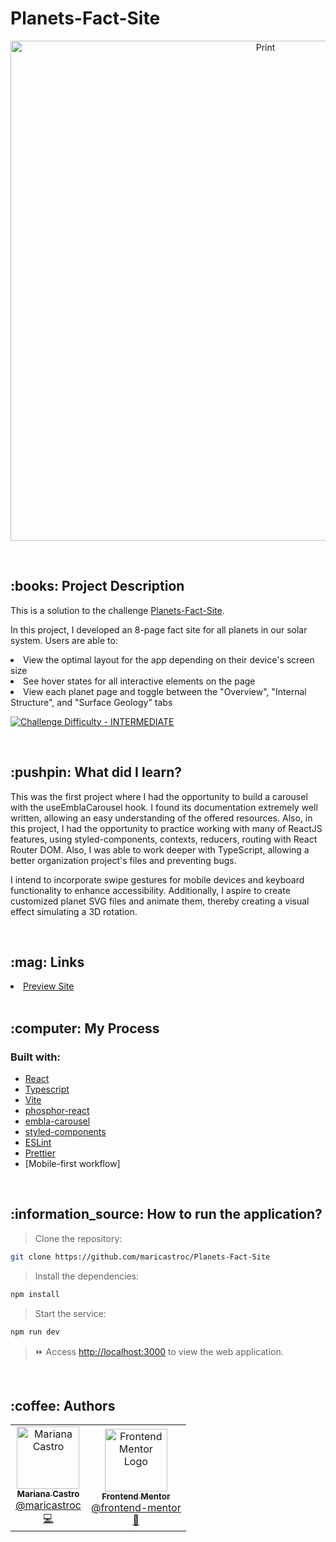 # Planets-Fact-Site
<p align="center">
    <img alt="Print" src="/assets/print.png" width="800px" />
</p>

<br/>
<h2>:books: Project Description</h2>
<p>This is a solution to the challenge <a href="https://www.frontendmentor.io/challenges/planets-fact-site-gazqN8w_f" target="_blank">Planets-Fact-Site</a>.

<p>In this project, I developed an 8-page fact site for all planets in our solar system. Users are able to:</p>

<li>View the optimal layout for the app depending on their device's screen size</li>
<li>See hover states for all interactive elements on the page</li>
<li>View each planet page and toggle between the "Overview", "Internal Structure", and "Surface Geology" tabs</li>

<p dir="auto"><a href="https://www.frontendmentor.io/challenges?difficulties=4" rel="nofollow"><img src="https://camo.githubusercontent.com/2f6759402e9f7625555fa5f32350ff20062bf34c3a829d2398075c44fe98be85/68747470733a2f2f696d672e736869656c64732e696f2f62616467652f446966666963756c74792d494e5445524d4544494154452d6631623630343f7374796c653d666f722d7468652d6261646765266c6f676f3d66726f6e74656e646d656e746f72" alt="Challenge Difficulty - INTERMEDIATE" data-canonical-src="https://img.shields.io/badge/Difficulty-INTERMEDIATE-f1b604?style=for-the-badge&amp;logo=frontendmentor" style="max-width: 100%;"></a></p>
<br/>
<h2>:pushpin: What did I learn?</h2>

<p>This was the first project where I had the opportunity to build a carousel with the useEmblaCarousel hook. I found its documentation extremely well written, allowing an easy understanding of the offered resources. Also, in this project, I had the opportunity to practice working with many of ReactJS features, using styled-components, contexts, reducers, routing with React Router DOM. Also, I was able to work deeper with TypeScript, allowing a better organization project's files and preventing bugs.</p>

<p>I intend to incorporate swipe gestures for mobile devices and keyboard functionality to enhance accessibility. Additionally, I aspire to create customized planet SVG files and animate them, thereby creating a visual effect simulating a 3D rotation.</p>

<br/>
<h2>:mag: Links</h2>
<li><a href="https://maricastroc-planets-fact-site.netlify.app/" target="_blank">Preview Site</a></li>
<br/>
<h2>:computer: My Process</h2>
<h3>Built with:</h3>

- [React](https://reactjs.org/)
- [Typescript](https://www.typescriptlang.org/)
- [Vite](https://vitejs.dev/)
- [phosphor-react](https://phosphoricons.com/)
- [embla-carousel](https://www.embla-carousel.com/)
- [styled-components](https://styled-components.com/)
- [ESLint](https://eslint.org/)
- [Prettier](https://prettier.io/)
- [Mobile-first workflow]

<br/>

<h2>:information_source: How to run the application?</h2>

> Clone the repository:

```bash
git clone https://github.com/maricastroc/Planets-Fact-Site
```

> Install the dependencies:

```bash
npm install
```

> Start the service:

```bash
npm run dev
```

> :fast_forward: Access [http://localhost:3000](http://localhost:3000) to view the web application.
<br/>

<h2>:coffee: Authors</h2>

<table>
  <tr>
    <td align="center">
      <a href="http://github.com/maricastroc/">
        <img src="https://avatars.githubusercontent.com/u/121824373?s=400v=4" width="100px;" alt="Mariana Castro"/>
        <br />
        <sub>
          <b>Mariana Castro</b>
        </sub>
       </a>
       <br />
       <a href="https://www.linkedin.com/in/mariana-castro-297586264/" title="Linkedin">@maricastroc</a>
       <br />
       <a href="https://github.com/maricastroc/Planets-Fact-Site" title="Code">💻</a>
    </td>
    <td align="center">
      <a href="https://www.frontendmentor.io/home">
        <img src="https://media.licdn.com/dms/image/C4D0BAQG_rUOmQjzleQ/company-logo_200_200/0/1568560623067?e=1694044800&v=beta&t=wyVlJzZC3xroCA9QO9eaJTGUZIH6-LEUS2-VEAxAthY" width="100px;" alt="Frontend Mentor Logo"/>
        <br />
        <sub>
          <b>Frontend Mentor</b>
        </sub>
       </a>
       <br />
       <a href="https://www.linkedin.com/company/frontend-mentor/" title="Linkedin">@frontend-mentor</a>
       <br />
       <a href="https://www.frontendmentor.io/home" title="Front-end Challenges Platform">🚀</a>
    </td>
  </tr>
</table>

